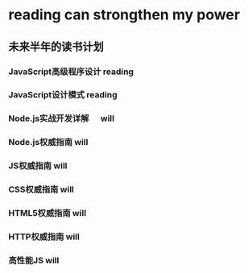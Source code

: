 # reading can strongthen my power
未来半年的读书计划
--------------------
### JavaScript高级程序设计    reading
### JavaScript设计模式      reading
### Node.js实战开发详解      will
### Node.js权威指南                           will
### JS权威指南 					will
### CSS权威指南					will
### HTML5权威指南				will
### HTTP权威指南					will
### 高性能JS						will
